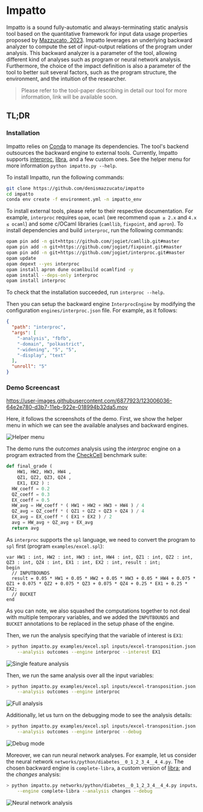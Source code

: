# Impatto

Impatto is a sound fully-automatic and always-terminating static analysis tool based on the quantitative framework for input data usage properties proposed by [Mazzucato, 2023](https://hal.science/hal-04339001).
Impatto leverages an underlying backward analyzer to compute the set of input-output relations of the program under analysis.
This backward analyzer is a parameter of the tool, allowing different kind of analyses such as program or neural network analysis.
Furthermore, the choice of the impact definition is also a parameter of the tool to better suit several factors, such as the program structure, the environment, and the intuition of the researcher.

> Please refer to the tool-paper describing in detail our tool for more information, link will be available soon.

## TL;DR

### Installation

Impatto relies on [Conda](https://docs.conda.io/projects/conda/en/latest/user-guide/install/index.html) to manage its dependencies. The tool's backend outsources the backward engine to external tools. Currently, Impatto supports [interproc](https://github.com/jogiet/interproc), [libra](https://github.com/caterinaurban/libra), and a few custom ones.
See the helper menu for more information `python impatto.py --help`.


To install Impatto, run the following commands:
```bash
git clone https://github.com/denismazzucato/impatto
cd impatto
conda env create -f environment.yml -n impatto_env
```

To install external tools, please refer to their respective documentation. For example, `interproc` requires `opam`, `ocaml` (we recommend `opam ≥ 2.x` and `4.x ≤ ocaml`) and some c/OCaml libraries (`camllib`, `fixpoint`, and `apron`). To install dependencies and build `interproc`, run the following commands:
```bash
opam pin add -n git+https://github.com/jogiet/camllib.git#master
opam pin add -n git+https://github.com/jogiet/fixpoint.git#master
opam pin add -n git+https://github.com/jogiet/interproc.git#master
opam update
opam depext --yes interproc
opam install apron dune ocamlbuild ocamlfind -y
opam install --deps-only interproc
opam install interproc
```
To check that the installation succeeded, run `interproc --help`.

Then you can setup the backward engine `InterprocEngine` by modifying the configuration `engines/interproc.json` file. For example, as it follows:
```json
{
  "path": "interproc",
  "args": [
    "-analysis", "fbfb",
    "-domain", "polkastrict",
    "-widening", "5", "5",
    "-display", "text"
  ],
  "unroll": "5"
}
```

### Demo Screencast


https://user-images.githubusercontent.com/6877923/123006036-64e2e780-d3b7-11eb-922e-018994b32da5.mov

Here, it follows the screenshots of the demo. First, we show the helper menu in which we can see the available analyses and backward engines.

![Helper menu](screenshots/helper-1.png)

The demo runs the *outcomes* analysis using the *interproc* engine on a program extracted from the [CheckCell](https://doi.org/10.1145/2660193.2660207) benchmark suite:
```python
def final_grade (
    HW1, HW2, HW3, HW4 ,
    QZ1, QZ2, QZ3, QZ4 ,
    EX1, EX2 ) :
  HW_coeff = 0.2
  QZ_coeff = 0.3
  EX_coeff = 0.5
  HW_avg = HW_coeff * ( HW1 + HW2 + HW3 + HW4 ) / 4
  QZ_avg = QZ_coeff * ( QZ1 + QZ2 + QZ3 + QZ4 ) / 4
  EX_avg = EX_coeff * ( EX1 + EX2 ) / 2
  avg = HW_avg + QZ_avg + EX_avg
  return avg
```

As `interproc` supports the `spl` language, we need to convert the program to `spl` first (program `examples/excel.spl`):
```spl
var HW1 : int, HW2 : int, HW3 : int, HW4 : int, QZ1 : int, QZ2 : int, QZ3 : int, QZ4 : int, EX1 : int, EX2 : int, result : int;
begin
  // INPUTBOUNDS
  result = 0.05 * HW1 + 0.05 * HW2 + 0.05 * HW3 + 0.05 * HW4 + 0.075 * QZ1 + 0.075 * QZ2 + 0.075 * QZ3 + 0.075 * QZ4 + 0.25 * EX1 + 0.25 * EX2;
  // BUCKET
end
```

As you can note, we also squashed the computations together to not deal with multiple temporary variables, and we added the `INPUTBOUNDS` and `BUCKET` annotations to be replaced in the setup phase of the engine.

Then, we run the analysis specifying that the variable of interest is `EX1`:
```bash
> python impatto.py examples/excel.spl inputs/excel-transposition.json buckets/excel-boolean.json \
    --analysis outcomes --engine interproc --interest EX1
```

![Single feature analysis](screenshots/single-feature-excel-1.png)

Then, we run the same analysis over all the input variables:
```bash
> python impatto.py examples/excel.spl inputs/excel-transposition.json buckets/excel-boolean.json \
    --analysis outcomes --engine interproc
```

![Full analysis](screenshots/excel-1.png)

Additionally, let us turn on the debugging mode to see the analysis details:
```bash
> python impatto.py examples/excel.spl inputs/excel-transposition.json buckets/excel-boolean.json \
    --analysis outcomes --engine interproc --debug
```

![Debug mode](screenshots/excel-debug-1.png)

Moreover, we can run neural network analyses. For example, let us consider the neural network `networks/python/diabetes__0_1_2_3_4__4_4.py`. The chosen backward engine is `complete-libra`, a custom version of [libra](https://github.com/caterinaurban/libra); and the *changes* analysis:
```bash
> python impatto.py networks/python/diabetes__0_1_2_3_4__4_4.py inputs/networks.json buckets/network2.json \
    --engine complete-libra --analysis changes --debug
```

![Neural network analysis](screenshots/neural-network-1.png)




<!-- ## TODO
[ ] Decouple the abstract domain from the engine and analysis, define common interfaces. Maybe the analyzer should be coupled with the returning abstract domain since it is called externally?
[ ] Fix variable name bug (variable can be more than one character via variable mapping)
[ ] Input variable selections
[ ] Progress for intersections in the bucket analysis (when debug is active) -->